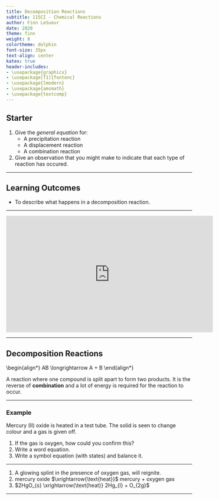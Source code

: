 ```yaml
---
title: Decomposition Reactions
subtitle: 11SCI - Chemical Reactions
author: Finn LeSueur
date: 2020
theme: finn
weight: 8
colortheme: dolphin
font-size: 35px
text-align: center
katex: true
header-includes:
- \usepackage{graphicx}
- \usepackage[T1]{fontenc}
- \usepackage{lmodern}
- \usepackage{amsmath}
- \usepackage{textcomp}
---
```


## Starter

1. Give the _general equation_ for:
    - A precipitation reaction
    - A displacement reaction
    - A combination reaction
2. Give an observation that you might make to indicate that each type of reaction has occured.

---

## Learning Outcomes

- To describe what happens in a decomposition reaction.

---

<iframe width="560" height="315" src="https://www.youtube.com/embed/_Y1alDuXm6A" frameborder="0" allow="accelerometer; autoplay; encrypted-media; gyroscope; picture-in-picture" allowfullscreen></iframe>

---

## Decomposition Reactions

\begin{align*}
    AB \longrightarrow A + B
\end{align*}


A reaction where one compound is split apart to form two products. It is the reverse of __combination__ and a lot of energy is required for the reaction to occur.

---

### Example

Mercury (II) oxide is heated in a test tube. The solid is seen to change colour and a gas is given off.

1. If the gas is oxygen, how could you confirm this?
2. Write a word equation.
3. Write a symbol equation (with states) and balance it.

---

1. A glowing splint in the presence of oxygen gas, will reignite.
2. mercury oxide $\xrightarrow{\text{heat}}$ mercury + oxygen gas
2. $2HgO_{s} \xrightarrow{\text{heat}} 2Hg_{l} + O_{2g}$

---

